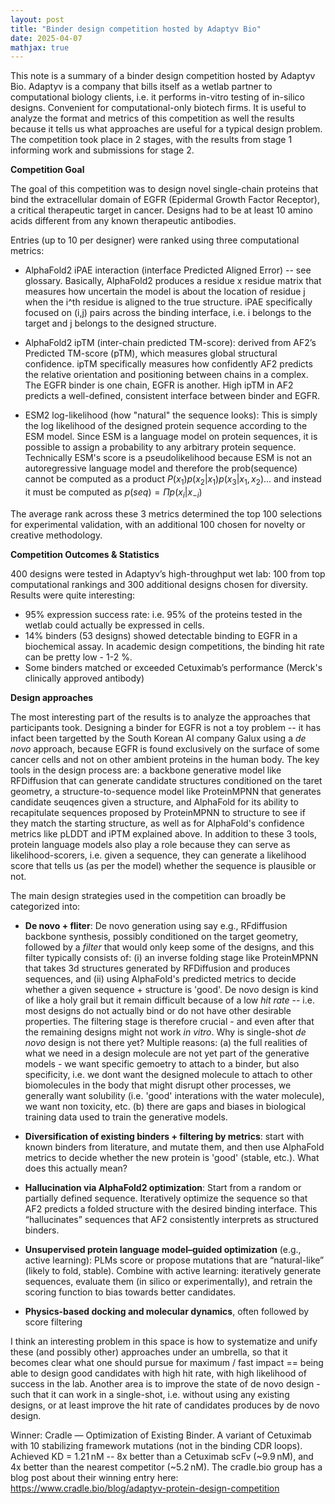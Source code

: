 ```yaml
---
layout: post
title: "Binder design competition hosted by Adaptyv Bio"
date: 2025-04-07
mathjax: true
---
```


This note is a summary of a binder design competition hosted by Adaptyv Bio. Adaptyv is a company that bills itself as a wetlab partner to computational biology clients, i.e. it performs in-vitro testing of in-silico designs. Convenient for computational-only biotech firms. It is useful to analyze the format and metrics of this competition as well the results because it tells us what approaches are useful for a typical design problem. The competition took place in 2 stages, with the results from stage 1 informing work and submissions for stage 2. 

**Competition Goal**

The goal of this competition was to design novel single-chain proteins that bind the extracellular domain of EGFR (Epidermal Growth Factor Receptor), a critical therapeutic target in cancer. Designs had to be at least 10 amino acids different from any known therapeutic antibodies.

Entries (up to 10 per designer) were ranked using three computational metrics:

- AlphaFold2 iPAE interaction (interface Predicted Aligned Error) -- see glossary. Basically, AlphaFold2 produces a residue x residue matrix that measures how uncertain the model is about the location of residue j when the i^th residue is aligned to the true structure. iPAE specifically focused on (i,j) pairs across the binding interface, i.e. i belongs to the target and j belongs to the designed structure. 

- AlphaFold2 ipTM (inter-chain predicted TM-score): derived from AF2’s Predicted TM-score (pTM), which measures global structural confidence. ipTM specifically measures how confidently AF2 predicts the relative orientation and positioning between chains in a complex. The EGFR binder is one chain, EGFR is another. High ipTM in AF2 predicts a well-defined, consistent interface between binder and EGFR.

- ESM2 log-likelihood (how "natural" the sequence looks): This is simply the log likelihood of the designed protein sequence according to the ESM model. Since ESM is a language model on protein sequences, it is possible to assign a probability to any arbitrary protein sequence. Technically ESM's score is a pseudolikelihood because ESM is not an autoregressive language model and therefore the prob(sequence) cannot be computed as a product $P(x_{1})p(x_{2}|x_{1})p(x_{3}|x_{1}, x_{2})$... and instead it must be computed as $p(seq) = \Pi p(x_{i} | x_{-i}$)

The average rank across these 3 metrics determined the top 100 selections for experimental validation, with an additional 100 chosen for novelty or creative methodology.

**Competition Outcomes & Statistics**

400 designs were tested in Adaptyv’s high-throughput wet lab: 100 from top computational rankings and 300 additional designs chosen for diversity. Results were quite interesting:

- 95% expression success rate: i.e. 95% of the proteins tested in the wetlab could actually be expressed in cells. 
- 14% binders (53 designs) showed detectable binding to EGFR in a biochemical assay. In academic design competitions, the binding hit rate can be pretty low - 1-2 %. 
- Some binders matched or exceeded Cetuximab’s performance (Merck's clinically approved antibody)


**Design approaches**

The most interesting part of the results is to analyze the approaches that participants took. Designing a binder for EGFR is not a toy problem -- it has infact been targetted by the South Korean AI company Galux using a _de novo_ approach, because EGFR is found exclusively on the surface of some cancer cells and not on other ambient proteins in the human body. The key tools in the design process are: a backbone generative model like RFDiffusion that can generate candidate structures conditioned on the taret geometry, a structure-to-sequence model like ProteinMPNN that generates candidate seuqences given a structure, and AlphaFold for its ability to recapitulate sequences proposed by ProteinMPNN to structure to see if they match the starting structure, as well as for AlphaFold's confidence metrics like pLDDT and iPTM explained above. In addition to these 3 tools, protein language models also play a role because they can serve as likelihood-scorers, i.e. given a sequence, they can generate a likelihood score that tells us (as per the model) whether the sequence is plausible or not. 

The main design strategies used in the competition can broadly be categorized into:

- **De novo + fliter**: De novo generation using say e.g., RFdiffusion backbone synthesis, possibly conditioned on the target geometry, followed by a _filter_ that would only keep some of the designs, and this filter typically consists of: (i) an inverse folding stage like ProteinMPNN that takes 3d structures generated by RFDiffusion and produces sequences, and (ii) using AlphaFold's predicted metrics to decide whether a given sequence + structure is 'good'. De novo design is kind of like a holy grail but it remain difficult because of a low _hit rate_ -- i.e. most designs do not actually bind or do not have other desirable properties. The filtering stage is therefore crucial - and even after that the remaining designs might not work _in vitro_. Why is single-shot _de novo_ design is not there yet? Multiple reasons: (a) the full realities of what we need in a design molecule are not yet part of the generative models - we want specific gemoetry to attach to a binder, but also specificity, i.e. we dont want the designed molecule to attach to other biomolecules in the body that might disrupt other processes, we generally want solubility (i.e. 'good' interations with the water molecule), we want non toxicity, etc. (b) there are gaps and biases in biological training data used to train the generative models.

- **Diversification of existing binders + filtering by metrics**: start with known binders from literature, and mutate them, and then use AlphaFold metrics to decide whether the new protein is 'good' (stable, etc.). What does this actually mean? 

- **Hallucination via AlphaFold2 optimization**: Start from a random or partially defined sequence. Iteratively optimize the sequence so that AF2 predicts a folded structure with the desired binding interface. This “hallucinates” sequences that AF2 consistently interprets as structured binders.

- **Unsupervised protein language model–guided optimization** (e.g., active learning): PLMs score or propose mutations that are “natural-like” (likely to fold, stable). Combine with active learning: iteratively generate sequences, evaluate them (in silico or experimentally), and retrain the scoring function to bias towards better candidates.

- **Physics-based docking and molecular dynamics**, often followed by score filtering

I think an interesting problem in this space is how to systematize and unify these (and possibly other) approaches under an umbrella, so that it becomes clear what one should pursue for maximum / fast impact == being able to design good candidates with high hit rate, with high likelihood of success in the lab. Another area is to improve the state of de novo design - such that it can work in a single-shot, i.e. without using any existing designs, or at least improve the hit rate of candidates produces by de novo design. 


Winner: Cradle — Optimization of Existing Binder. A variant of Cetuximab with 10 stabilizing framework mutations (not in the binding CDR loops). Achieved KD = 1.21 nM -- 8x better than a Cetuximab scFv (~9.9 nM), and 4x better than the nearest competitor (~5.2 nM). The cradle.bio group has a blog post about their winning entry here: https://www.cradle.bio/blog/adaptyv-protein-design-competition




